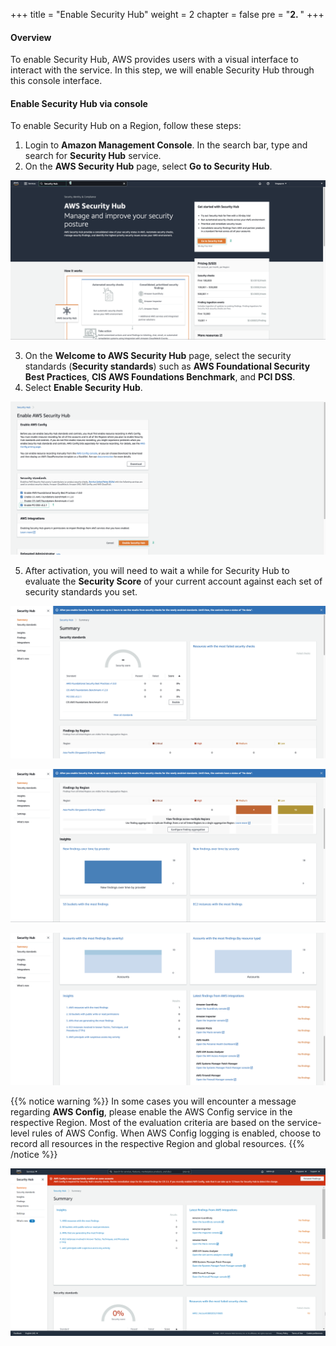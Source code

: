 +++
title = "Enable Security Hub"
weight = 2
chapter = false
pre = "<b>2. </b>"
+++

#### Overview

To enable Security Hub, AWS provides users with a visual interface to interact with the service. In this step, we will enable Security Hub through this console interface.

#### Enable Security Hub via console

To enable Security Hub on a Region, follow these steps:

1. Login to **Amazon Management Console**. In the search bar, type and search for **Security Hub** service.
2. On the **AWS Security Hub** page, select **Go to Security Hub**.

![Security Hub](/public/images/1/2.1-1.png?width=90pc)

3. On the **Welcome to AWS Security Hub** page, select the security standards (**Security standards**) such as **AWS Foundational Security Best Practices**, **CIS AWS Foundations Benchmark**, and **PCI DSS**.
4. Select **Enable Security Hub**.

![Security Hub](/public/images/1/2.1-2.png?width=90pc)

5. After activation, you will need to wait a while for Security Hub to evaluate the **Security Score** of your current account against each set of security standards you set.

![Security Hub](/public/images/1/2.1-3.png?width=90pc)

![Security Hub](/public/images/1/2.1-4.png?width=90pc)

![Security Hub](/public/images/1/2.1-5.png?width=90pc)

{{% notice warning %}}
In some cases you will encounter a message regarding **AWS Config**, please enable the AWS Config service in the respective Region. Most of the evaluation criteria are based on the service-level rules of AWS Config. When AWS Config logging is enabled, choose to record all resources in the respective Region and global resources.
{{% /notice %}}

![Security Hub](/public/images/1/2.1-6.png?width=90pc)